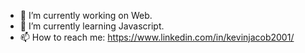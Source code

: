 

- 🔭 I’m currently working on Web.
- 🌱 I’m currently learning Javascript.
- 📫 How to reach me: https://www.linkedin.com/in/kevinjacob2001/


